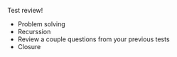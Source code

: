 Test review!
- Problem solving
- Recurssion
- Review a couple questions from your previous tests
- Closure
